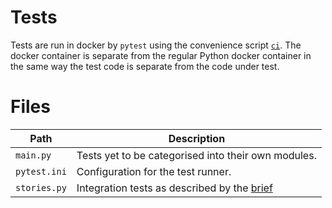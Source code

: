 # Tests

Tests are run in docker by `pytest` using the convenience script [`ci`](../bin/ci).  The docker container is separate from the regular Python docker container in the same way the test code is separate from the code under test.

# Files

Path | Description
-|-
`main.py` | Tests yet to be categorised into their own modules.
`pytest.ini` | Configuration for the test runner.
`stories.py` | Integration tests as described by the [brief](../docs/brief.pdf)
